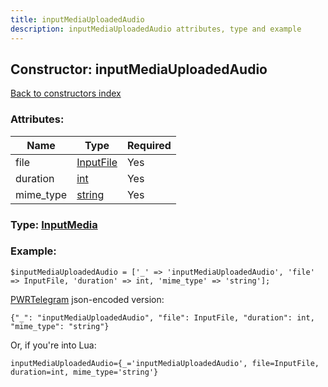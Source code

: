 ```yaml
---
title: inputMediaUploadedAudio
description: inputMediaUploadedAudio attributes, type and example
---
```

## Constructor: inputMediaUploadedAudio  
[Back to constructors index](index.md)



### Attributes:

| Name     |    Type       | Required |
|----------|---------------|----------|
|file|[InputFile](../types/InputFile.md) | Yes|
|duration|[int](../types/int.md) | Yes|
|mime\_type|[string](../types/string.md) | Yes|



### Type: [InputMedia](../types/InputMedia.md)


### Example:

```
$inputMediaUploadedAudio = ['_' => 'inputMediaUploadedAudio', 'file' => InputFile, 'duration' => int, 'mime_type' => 'string'];
```  

[PWRTelegram](https://pwrtelegram.xyz) json-encoded version:

```
{"_": "inputMediaUploadedAudio", "file": InputFile, "duration": int, "mime_type": "string"}
```


Or, if you're into Lua:  


```
inputMediaUploadedAudio={_='inputMediaUploadedAudio', file=InputFile, duration=int, mime_type='string'}

```


